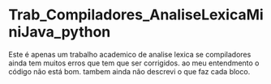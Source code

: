 # Trab_Compiladores_AnaliseLexicaMiniJava_python
Este é apenas um trabalho academico de analise lexica se compiladores
ainda tem muitos erros que tem que ser corrigidos. ao meu entendmento o código não está bom. tambem ainda não descrevi
o que faz cada bloco.


